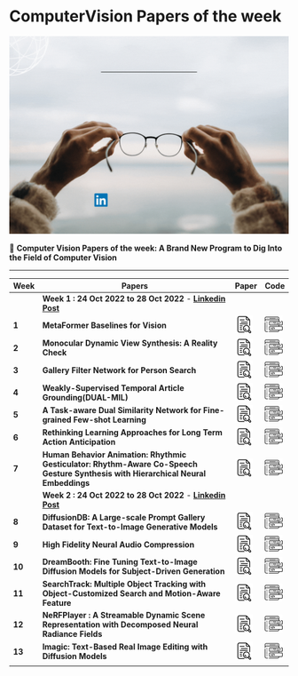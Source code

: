 # ComputerVision Papers of the week
**![](https://github.com/ashishpatel26/Computer-Vision-Papers-of-the-week/raw/main/icon/Colorful%20Futuristic%20Technology%20Poster.gif)**

📃 **Computer Vision Papers of the week: A Brand New Program to Dig Into the Field of Computer Vision**

---

| Week   | Papers                                                       | Paper                                                        | Code                                                         |
| ------ | ------------------------------------------------------------ | ------------------------------------------------------------ | ------------------------------------------------------------ |
|        | **Week 1 : 24 Oct 2022 to 28 Oct 2022** - [**Linkedin Post**](https://www.linkedin.com/posts/ashishpatel2604_week1-activity-6990548303960530945-RtwK?utm_source=share&utm_medium=member_desktop) |                                                              |                                                              |
| **1**  | **MetaFormer Baselines for Vision**                          | [![img](https://github.com/ashishpatel26/Computer-Vision-Papers-of-the-week/raw/main/icon/research.png)](https://arxiv.org/abs/2210.13452) | [![img](https://github.com/ashishpatel26/Computer-Vision-Papers-of-the-week/raw/main/icon/coding.png)](https://github.com/sail-sg/metaformer) |
| **2**  | **Monocular Dynamic View Synthesis: A Reality Check**        | [![img](https://github.com/ashishpatel26/Computer-Vision-Papers-of-the-week/raw/main/icon/research.png)](https://arxiv.org/abs/2210.13445) | [![img](https://github.com/ashishpatel26/Computer-Vision-Papers-of-the-week/raw/main/icon/coding.png)](https://github.com/kair-bair/dycheck) |
| **3**  | **Gallery Filter Network for Person Search**                 | [![img](https://github.com/ashishpatel26/Computer-Vision-Papers-of-the-week/raw/main/icon/research.png)](https://arxiv.org/abs/2210.12903) | [![img](https://github.com/ashishpatel26/Computer-Vision-Papers-of-the-week/raw/main/icon/coding.png)](https://github.com/lukejaffe/gfn) |
| **4**  | **Weakly-Supervised Temporal Article Grounding(DUAL-MIL)**   | [![img](https://github.com/ashishpatel26/Computer-Vision-Papers-of-the-week/raw/main/icon/research.png)](https://arxiv.org/abs/2210.12444) | [![img](https://github.com/ashishpatel26/Computer-Vision-Papers-of-the-week/raw/main/icon/coding.png)](https://github.com/zjuchenlong/WSAG) |
| **5**  | **A Task-aware Dual Similarity Network for Fine-grained Few-shot Learning** | [![img](https://github.com/ashishpatel26/Computer-Vision-Papers-of-the-week/raw/main/icon/research.png)](https://arxiv.org/abs/2210.12348) | [![img](https://github.com/ashishpatel26/Computer-Vision-Papers-of-the-week/raw/main/icon/coding.png)](https://github.com/qiyanhero/tdsnet) |
| **6**  | **Rethinking Learning Approaches for Long Term Action Anticipation** | [![img](https://github.com/ashishpatel26/Computer-Vision-Papers-of-the-week/raw/main/icon/research.png)](https://arxiv.org/abs/2210.11566) | [![img](https://github.com/ashishpatel26/Computer-Vision-Papers-of-the-week/raw/main/icon/coding.png)](https://github.com/Nmegha2601/anticipatr) |
| **7**  | **Human Behavior Animation: Rhythmic Gesticulator: Rhythm-Aware Co-Speech Gesture Synthesis with Hierarchical Neural Embeddings** | [![img](https://github.com/ashishpatel26/Computer-Vision-Papers-of-the-week/raw/main/icon/research.png)](https://arxiv.org/abs/2210.01448/) | [![img](https://github.com/ashishpatel26/Computer-Vision-Papers-of-the-week/raw/main/icon/coding.png)](https://github.com/Aubrey-ao/HumanBehaviorAnimation) |
|        | **Week 2 : 24 Oct 2022 to 28 Oct 2022** - [**Linkedin Post**](https://www.linkedin.com/posts/ashishpatel2604_week2-activity-6993080676761649152-90NG?utm_source=share&utm_medium=member_desktop) |                                                              |                                                              |
| **8**  | **DiffusionDB: A Large-scale Prompt Gallery Dataset for Text-to-Image Generative Models** | [![img](https://github.com/ashishpatel26/Computer-Vision-Papers-of-the-week/raw/main/icon/research.png)](https://arxiv.org/abs/2210.14896v1) | [![img](https://github.com/ashishpatel26/Computer-Vision-Papers-of-the-week/raw/main/icon/coding.png)](https://github.com/poloclub/diffusiondb) |
| **9**  | **High Fidelity Neural Audio Compression**                   | [![img](https://github.com/ashishpatel26/Computer-Vision-Papers-of-the-week/raw/main/icon/research.png)](https://arxiv.org/abs/2210.13438v1) | [![img](https://github.com/ashishpatel26/Computer-Vision-Papers-of-the-week/raw/main/icon/coding.png)](https://github.com/facebookresearch/encodec) |
| **10** | **DreamBooth: Fine Tuning Text-to-Image Diffusion Models for Subject-Driven Generation** | [![img](https://github.com/ashishpatel26/Computer-Vision-Papers-of-the-week/raw/main/icon/research.png)](https://arxiv.org/abs/2208.12242v1) | [![img](https://github.com/ashishpatel26/Computer-Vision-Papers-of-the-week/raw/main/icon/coding.png)](https://github.com/XavierXiao/Dreambooth-Stable-Diffusion) |
| **11** | **SearchTrack: Multiple Object Tracking with Object-Customized Search and Motion-Aware Feature** | [![img](https://github.com/ashishpatel26/Computer-Vision-Papers-of-the-week/raw/main/icon/research.png)](https://arxiv.org/abs/2210.16572) | [![img](https://github.com/ashishpatel26/Computer-Vision-Papers-of-the-week/raw/main/icon/coding.png)](https://github.com/qa276390/SearchTrack) |
| **12** | **NeRFPlayer : A Streamable Dynamic Scene Representation with Decomposed Neural Radiance Fields** | [![img](https://github.com/ashishpatel26/Computer-Vision-Papers-of-the-week/raw/main/icon/research.png)](https://arxiv.org/abs/2210.15947) | [![img](https://github.com/ashishpatel26/Computer-Vision-Papers-of-the-week/raw/main/icon/coding.png)](https://lsongx.github.io/projects/nerfplayer.html) |
| **13** | **Imagic: Text-Based Real Image Editing with Diffusion Models** | [![img](https://github.com/ashishpatel26/Computer-Vision-Papers-of-the-week/raw/main/icon/research.png)](https://arxiv.org/abs/2210.09276) | [![img](https://github.com/ashishpatel26/Computer-Vision-Papers-of-the-week/raw/main/icon/coding.png)]() |
|        |                                                              |                                                              |                                                              |

